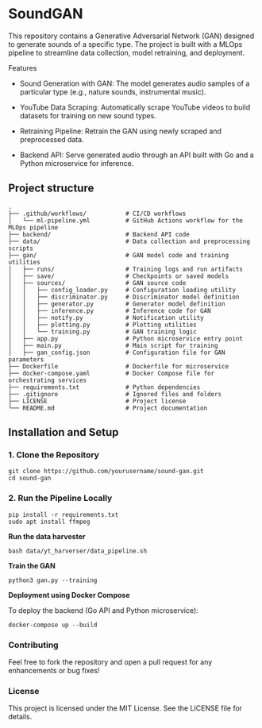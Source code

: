 # SoundGAN

This repository contains a Generative Adversarial Network (GAN) designed to generate sounds of a specific type. The project is built with a MLOps pipeline to streamline data collection, model retraining, and deployment.

Features

- Sound Generation with GAN: The model generates audio samples of a particular type (e.g., nature sounds, instrumental music).

- YouTube Data Scraping: Automatically scrape YouTube videos to build datasets for training on new sound types.

- Retraining Pipeline: Retrain the GAN using newly scraped and preprocessed data.

- Backend API: Serve generated audio through an API built with Go and a Python microservice for inference.


## Project structure

```
.
├── .github/workflows/           # CI/CD workflows
│   └── ml-pipeline.yml          # GitHub Actions workflow for the MLOps pipeline
├── backend/                     # Backend API code
├── data/                        # Data collection and preprocessing scripts
├── gan/                         # GAN model code and training utilities
│   ├── runs/                    # Training logs and run artifacts
│   ├── save/                    # Checkpoints or saved models
│   ├── sources/                 # GAN source code
│   │   ├── config_loader.py     # Configuration loading utility
│   │   ├── discriminator.py     # Discriminator model definition
│   │   ├── generator.py         # Generator model definition
│   │   ├── inference.py         # Inference code for GAN
│   │   ├── notify.py            # Notification utility 
│   │   ├── plotting.py          # Plotting utilities
│   │   └── training.py          # GAN training logic
│   ├── app.py                   # Python microservice entry point
│   ├── main.py                  # Main script for training
│   ├── gan_config.json          # Configuration file for GAN parameters
├── Dockerfile                   # Dockerfile for microservice
├── docker-compose.yaml          # Docker Compose file for orchestrating services
├── requirements.txt             # Python dependencies
├── .gitignore                   # Ignored files and folders
├── LICENSE                      # Project license
└── README.md                    # Project documentation
```

## Installation and Setup

### 1. Clone the Repository

```
git clone https://github.com/yourusername/sound-gan.git  
cd sound-gan  
```

### 2. Run the Pipeline Locally

```
pip install -r requirements.txt  
sudo apt install ffmpeg  
```

**Run the data harvester**

```
bash data/yt_harverser/data_pipeline.sh  
```

**Train the GAN**

```
python3 gan.py --training  
```

**Deployment using Docker Compose**

To deploy the backend (Go API and Python microservice):

```
docker-compose up --build  
```

### Contributing
Feel free to fork the repository and open a pull request for any enhancements or bug fixes!

### License
This project is licensed under the MIT License. See the LICENSE file for details.
